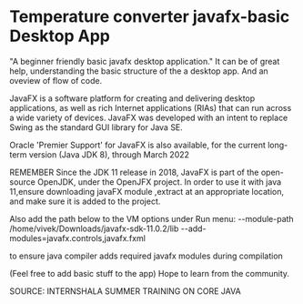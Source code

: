 # Temperature converter javafx-basic Desktop App
"A beginner friendly basic javafx desktop application."
It can be of great help, understanding the basic structure of the a desktop app.
And an oveview of flow of code.

JavaFX is a software platform for creating and delivering desktop applications, as well as rich Internet applications (RIAs) that can run across a wide variety of devices. JavaFX was developed with an intent to replace Swing as the standard GUI library for Java SE.

Oracle 'Premier Support' for JavaFX is also available, for the current long-term version (Java JDK 8), through March 2022

REMEMBER
Since the JDK 11 release in 2018, JavaFX is part of the open-source OpenJDK, under the OpenJFX project.
In order to use it with java 11,ensure downloading javaFX module ,extract at an appropriate location,
and make sure it is added to the project.

Also add the path below to the VM options under Run menu:
--module-path /home/vivek/Downloads/javafx-sdk-11.0.2/lib --add-modules=javafx.controls,javafx.fxml 

to ensure java compiler adds required javafx modules during compilation

(Feel free to add basic stuff to the app)
Hope to learn from the community.

SOURCE: INTERNSHALA SUMMER TRAINING ON CORE JAVA
